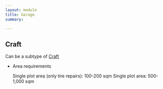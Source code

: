 ```yaml
---
layout: module
title: Garage
summary: 

---
```


## Craft
Can be a subtype of [Craft]()

* Area requirements

  Single plot area (only tire repairs): 100-200 sqm
  Single plot area: 500-1,000 sqm
